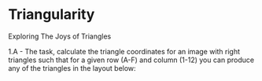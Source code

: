 # Triangularity
Exploring The Joys of Triangles


1.A - The task, calculate the triangle coordinates for an image with right triangles such that for a given row (A-F) and column (1-12) you can produce any of the triangles in the layout below:

